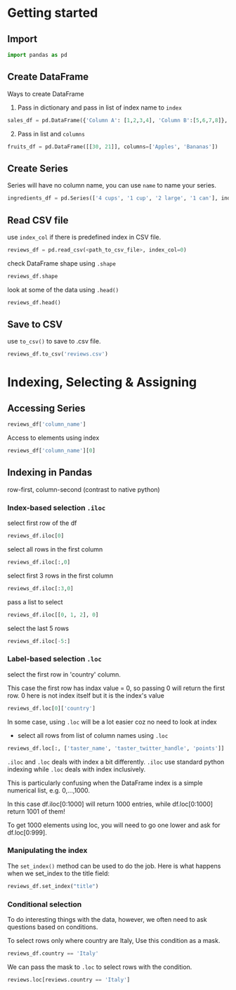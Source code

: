 # Getting started
## Import
```python
import pandas as pd
```
## Create DataFrame
Ways to create DataFrame
1) Pass in dictionary and pass in list of index name to `index`
```python
sales_df = pd.DataFrame({'Column A': [1,2,3,4], 'Column B':[5,6,7,8]}, index= ['2019 sales', '2020 sales', '2021 sales'])
```
2) Pass in list and `columns`
```python
fruits_df = pd.DataFrame([[30, 21]], columns=['Apples', 'Bananas'])
```
## Create Series
Series will have no column name, you can use `name` to name your series.
```python
ingredients_df = pd.Series(['4 cups', '1 cup', '2 large', '1 can'], index = ['Flour', 'Milk', 'Eggs', 'Spam'], name = 'Dinner')
```
## Read CSV file
use `index_col` if there is predefined index in CSV file. 
```python
reviews_df = pd.read_csv(<path_to_csv_file>, index_col=0)
```
check DataFrame shape using `.shape`
```python
reviews_df.shape
```
look at some of the data using `.head()`
```python
reviews_df.head()
```
## Save to CSV
use `to_csv()` to save to .csv file.
```python
reviews_df.to_csv('reviews.csv')
```

# Indexing, Selecting & Assigning
## Accessing Series
```python
reviews_df['column_name'] 
```
Access to elements using index
```python
reviews_df['column_name'][0]
```
## Indexing in Pandas
row-first, column-second (contrast to native python)
### Index-based selection `.iloc`
select first row of the df
```python
reviews_df.iloc[0]
```
select all rows in the first column
```python
reviews_df.iloc[:,0]
```
select first 3 rows in the first column
```python
reviews_df.iloc[:3,0]
```
pass a list to select 
```python
reviews_df.iloc[[0, 1, 2], 0]
```
select the last 5 rows
```python
reviews_df.iloc[-5:]
```
### Label-based selection  `.loc`
select the first row in 'country' column.

This case the first row has indax value = 0, so passing 0 will return the first row. 0 here is not index itself but it is the index's value
```python
reviews_df.loc[0]['country']
```
In some case, using `.loc` will be a lot easier coz no need to look at index
- select all rows from list of column names using `.loc`
```python
reviews_df.loc[:, ['taster_name', 'taster_twitter_handle', 'points']]
```
`.iloc` and `.loc` deals with index a bit differently. `.iloc` use standard python indexing while `.loc` deals with index inclusively.

This is particularly confusing when the DataFrame index is a simple numerical list, e.g. 0,...,1000. 

In this case df.iloc[0:1000] will return 1000 entries, while df.loc[0:1000] return 1001 of them! 

To get 1000 elements using loc, you will need to go one lower and ask for df.loc[0:999].

### Manipulating the index
The `set_index()` method can be used to do the job. Here is what happens when we set_index to the title field:
```python
reviews_df.set_index("title")
```
### Conditional selection
To do interesting things with the data, however, we often need to ask questions based on conditions.

To select rows only where country are Italy, Use this condition as a mask.
```python
reviews_df.country == 'Italy'
```
We can pass the mask to `.loc` to select rows with the condition.
```python
reviews.loc[reviews.country == 'Italy']
```

